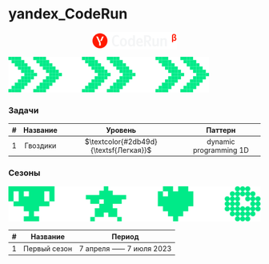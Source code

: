 # yandex_CodeRun
<p align="center"> 
    <img align="center"  src="res/CodeRunBeta.png" />
</p> 

![img_1.png](res/img_1.png)
### Задачи
| # |      Название       | Уровень| Паттерн |
|:-:|:-------------------:|:---:|:-------:|
| 1 |      Гвоздики       | $\textcolor{#2db49d}{\textsf{Легкая}}$  |       dynamic programming 1D        |



### Сезоны
![img_2.png](res/img_2.png)

| # |      Название       | Период |
|:-:|:-------------------:|:-------:|
| 1 | Первый сезон | 7 апреля ⸺ 7 июля 2023 |
